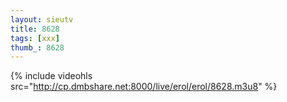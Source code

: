 ```yaml
--- 
layout: sieutv
title: 8628
tags: [xxx]
thumb_: 8628
---
```

{% include videohls src="http://cp.dmbshare.net:8000/live/erol/erol/8628.m3u8" %} 

